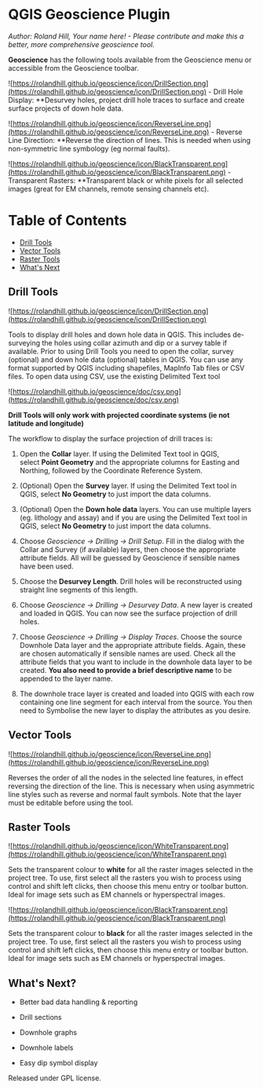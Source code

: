# QGIS Geoscience Plugin

*Author: Roland Hill, Your name here! - Please contribute and make this a better, more comprehensive geoscience tool.*

**Geoscience** has the following tools available from the Geoscience menu or
accessible from the Geoscience toolbar.

![https://rolandhill.github.io/geoscience/icon/DrillSection.png](https://rolandhill.github.io/geoscience/icon/DrillSection.png) - Drill Hole Display: **Desurvey holes, project drill hole traces to
    surface and create surface projects of down hole data.

![https://rolandhill.github.io/geoscience/icon/ReverseLine.png](https://rolandhill.github.io/geoscience/icon/ReverseLine.png) - Reverse Line Direction: **Reverse the direction of lines. This is needed
    when using non-symmetric line symbology (eg normal faults).

![https://rolandhill.github.io/geoscience/icon/BlackTransparent.png](https://rolandhill.github.io/geoscience/icon/BlackTransparent.png) - Transparent Rasters: **Transparent black or white pixels for all selected
    images (great for EM channels, remote sensing channels etc).

# Table of Contents
  * [Drill Tools](#Drill_Tools)
  * [Vector Tools](#Vector_Tools)
  * [Raster Tools](#Raster_Tools)
  * [What's Next](#What_Next)

## Drill Tools <a name="Drill_Tools"></a> 

![https://rolandhill.github.io/geoscience/icon/DrillSection.png](https://rolandhill.github.io/geoscience/icon/DrillSection.png)

Tools to display drill holes and down hole data in QGIS. This includes de-surveying the holes using collar azimuth and dip or a survey table if
available. Prior to using Drill Tools you need to open the collar, survey (optional) and down hole data (optional) tables in QGIS. You can use any format
supported by QGIS including shapefiles, MapInfo Tab files or CSV files. To open data using CSV, use the existing Delimited Text tool 

![https://rolandhill.github.io/geoscience/doc/csv.png](https://rolandhill.github.io/geoscience/doc/csv.png)

**Drill Tools will only work with projected coordinate systems (ie not latitude and longitude)**

The workflow to display the surface projection of drill traces is:

1.  Open the **Collar** layer. If using the Delimited Text tool in QGIS,
    select **Point Geometry** and the appropriate columns for Easting and
    Northing, followed by the Coordinate Reference System.

2.  (Optional) Open the **Survey** layer. If using the Delimited Text tool in
    QGIS, select **No Geometry** to just import the data columns.

3.  (Optional) Open the **Down hole data** layers. You can use multiple layers
    (eg. lithology and assay) and if you are using the Delimited Text tool in
    QGIS, select **No Geometry** to just import the data columns.

4.  Choose *Geoscience -\> Drilling -\> Drill Setup*. Fill in the dialog with
    the Collar and Survey (if available) layers, then choose the appropriate
    attribute fields. All will be guessed by Geoscience if sensible names have
    been used.

5.  Choose the **Desurvey Length**. Drill holes will be reconstructed using
    straight line segments of this length.

6.  Choose *Geoscience -\> Drilling -\> Desurvey Data*. A new layer is created
    and loaded in QGIS. You can now see the surface projection of drill holes.

7.  Choose *Geoscience -\> Drilling -\> Display Traces*. Choose the source
    Downhole Data layer and the appropriate attribute fields. Again, these are
    chosen automatically if sensible names are used. Check all the attribute
    fields that you want to include in the downhole data layer to be
    created. **You also need to provide a brief descriptive name** to be
    appended to the layer name.

8.  The downhole trace layer is created and loaded into QGIS with each row
    containing one line segment for each interval from the source. You then need
    to Symbolise the new layer to display the attributes as you desire.

## Vector Tools <a name="Vector_Tools"></a>

![https://rolandhill.github.io/geoscience/icon/ReverseLine.png](https://rolandhill.github.io/geoscience/icon/ReverseLine.png)

Reverses the order of all the nodes in the selected line features, in effect reversing the direction of the line. This is necessary when using asymmetric line styles such as reverse and normal fault symbols. Note that the layer must be editable before using the tool.

## Raster Tools <a name="Raster_Tools"></a>

![https://rolandhill.github.io/geoscience/icon/WhiteTransparent.png](https://rolandhill.github.io/geoscience/icon/WhiteTransparent.png)

Sets the transparent colour to **white** for all the raster images selected in the project tree. To use, first select all the rasters you wish to process using control and shift left clicks, then choose this menu entry or
toolbar button. Ideal for image sets such as EM channels or hyperspectral images.

![https://rolandhill.github.io/geoscience/icon/BlackTransparent.png](https://rolandhill.github.io/geoscience/icon/BlackTransparent.png)

Sets the transparent colour to **black** for all the raster images selected in the project tree. To use, first select all the rasters you wish to process using control and shift left clicks, then choose this menu entry or toolbar button. Ideal for image sets such as EM channels or hyperspectral images.

## What's Next?  <a name="What_Next"></a>

-   Better bad data handling & reporting

-   Drill sections

-   Downhole graphs

-   Downhole labels

-   Easy dip symbol display

Released under GPL license.
